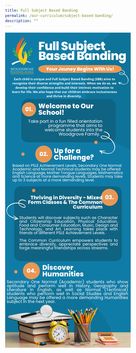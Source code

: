 ```yaml
---
title: Full Subject Based Banding
permalink: /our-curriculum/subject-based-banding/
description: ""
---
```


![Full Subject Based Banding](/images/SBB%20Infographic_page-0001.jpeg)